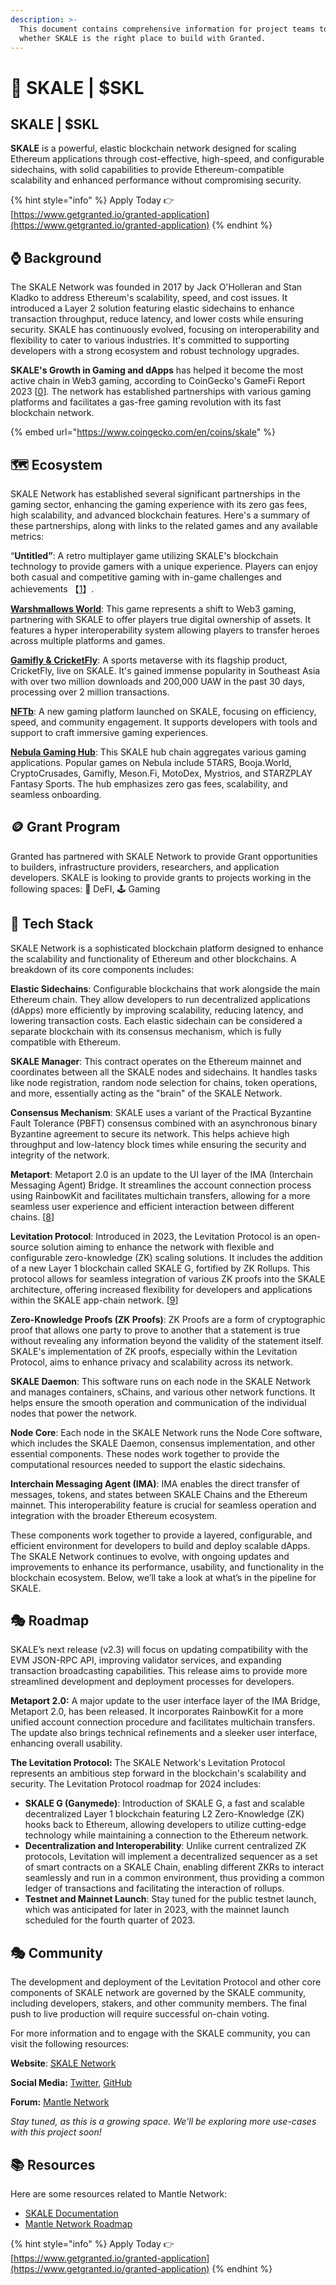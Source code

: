```yaml
---
description: >-
  This document contains comprehensive information for project teams to know
  whether SKALE is the right place to build with Granted.
---
```


# 🐬 SKALE | $SKL

## SKALE | $SKL&#x20;

**SKALE** is a powerful, elastic blockchain network designed for scaling Ethereum applications through cost-effective, high-speed, and configurable sidechains, with solid capabilities to provide Ethereum-compatible scalability and enhanced performance without compromising security.

{% hint style="info" %}
Apply Today 👉 [https://www.getgranted.io/granted-application](https://www.getgranted.io/granted-application)
{% endhint %}

## ⌚️ Background

The SKALE Network was founded in 2017 by Jack O'Holleran and Stan Kladko to address Ethereum's scalability, speed, and cost issues. It introduced a Layer 2 solution featuring elastic sidechains to enhance transaction throughput, reduce latency, and lower costs while ensuring security. SKALE has continuously evolved, focusing on interoperability and flexibility to cater to various industries. It's committed to supporting developers with a strong ecosystem and robust technology upgrades.

**SKALE's Growth in Gaming and dApps** has helped it become the most active chain in Web3 gaming, according to CoinGecko's GameFi Report 2023 \[[0](https://www.coingecko.com/research/publications/gamefi-report-2023)]. The network has established partnerships with various gaming platforms and facilitates a gas-free gaming revolution with its fast blockchain network.

{% embed url="https://www.coingecko.com/en/coins/skale" %}

## 🗺️ Ecosystem

SKALE Network has established several significant partnerships in the gaming sector, enhancing the gaming experience with its zero gas fees, high scalability, and advanced blockchain features. Here's a summary of these partnerships, along with links to the related games and any available metrics:

“**Untitled”**: A retro multiplayer game utilizing SKALE's blockchain technology to provide gamers with a unique experience. Players can enjoy both casual and competitive gaming with in-game challenges and achievements 【[1](https://skale.space/blog/skales-march-2023-recap-building-a-stronger-skaleverse-with-fresh-partnerships-and-exciting-events)】.

[**Warshmallows World**](https://skale.space/blog/skales-march-2023-recap-building-a-stronger-skaleverse-with-fresh-partnerships-and-exciting-events): This game represents a shift to Web3 gaming, partnering with SKALE to offer players true digital ownership of assets. It features a hyper interoperability system allowing players to transfer heroes across multiple platforms and games.

[**Gamifly & CricketFly**](https://skale.space/blog/skale-q3-ecosystem-recap-the-biggest-period-of-growth-in-skales-history): A sports metaverse with its flagship product, CricketFly, live on SKALE. It's gained immense popularity in Southeast Asia with over two million downloads and 200,000 UAW in the past 30 days, processing over 2 million transactions.

[**NFTb**](https://skale.space/blog/leveling-up-the-web3-gaming-nftb-launches-new-gaming-platform-on-skale): A new gaming platform launched on SKALE, focusing on efficiency, speed, and community engagement. It supports developers with tools and support to craft immersive gaming experiences.

[**Nebula Gaming Hub**](https://skale.space/blog/navigating-the-skaleverse-exploring-the-nebula-gaming-hub): This SKALE hub chain aggregates various gaming applications. Popular games on Nebula include 5TARS, Booja.World, CryptoCrusades, Gamifly, Meson.Fi, MotoDex, Mystrios, and STARZPLAY Fantasy Sports. The hub emphasizes zero gas fees, scalability, and seamless onboarding.

## 🪙 Grant Program

Granted has partnered with SKALE Network to provide Grant opportunities to builders, infrastructure providers, researchers, and application developers. SKALE is looking to provide grants to projects working in the following spaces: 💸 DeFI, 🕹️ Gaming

## 🧱 Tech Stack

SKALE Network is a sophisticated blockchain platform designed to enhance the scalability and functionality of Ethereum and other blockchains. A breakdown of its core components includes:

**Elastic Sidechains**: Configurable blockchains that work alongside the main Ethereum chain. They allow developers to run decentralized applications (dApps) more efficiently by improving scalability, reducing latency, and lowering transaction costs. Each elastic sidechain can be considered a separate blockchain with its consensus mechanism, which is fully compatible with Ethereum.

**SKALE Manager**: This contract operates on the Ethereum mainnet and coordinates between all the SKALE nodes and sidechains. It handles tasks like node registration, random node selection for chains, token operations, and more, essentially acting as the "brain" of the SKALE Network.

**Consensus Mechanism**: SKALE uses a variant of the Practical Byzantine Fault Tolerance (PBFT) consensus combined with an asynchronous binary Byzantine agreement to secure its network. This helps achieve high throughput and low-latency block times while ensuring the security and integrity of the network.

**Metaport**: Metaport 2.0 is an update to the UI layer of the IMA (Interchain Messaging Agent) Bridge. It streamlines the account connection process using RainbowKit and facilitates multichain transfers, allowing for a more seamless user experience and efficient interaction between different chains. \[[8](https://skale.space/blog/skale-q3-2023-engineering-update)]

**Levitation Protocol**: Introduced in 2023, the Levitation Protocol is an open-source solution aiming to enhance the network with flexible and configurable zero-knowledge (ZK) scaling solutions. It includes the addition of a new Layer 1 blockchain called SKALE G, fortified by ZK Rollups. This protocol allows for seamless integration of various ZK proofs into the SKALE architecture, offering increased flexibility for developers and applications within the SKALE app-chain network. \[[9](https://blog.stakin.com/skales-impact-on-the-future-of-blockchain-and-web3/)]

**Zero-Knowledge Proofs (ZK Proofs)**: ZK Proofs are a form of cryptographic proof that allows one party to prove to another that a statement is true without revealing any information beyond the validity of the statement itself. SKALE's implementation of ZK proofs, especially within the Levitation Protocol, aims to enhance privacy and scalability across its network.

**SKALE Daemon**: This software runs on each node in the SKALE Network and manages containers, sChains, and various other network functions. It helps ensure the smooth operation and communication of the individual nodes that power the network.

**Node Core**: Each node in the SKALE Network runs the Node Core software, which includes the SKALE Daemon, consensus implementation, and other essential components. These nodes work together to provide the computational resources needed to support the elastic sidechains.

**Interchain Messaging Agent (IMA)**: IMA enables the direct transfer of messages, tokens, and states between SKALE Chains and the Ethereum mainnet. This interoperability feature is crucial for seamless operation and integration with the broader Ethereum ecosystem.

These components work together to provide a layered, configurable, and efficient environment for developers to build and deploy scalable dApps. The SKALE Network continues to evolve, with ongoing updates and improvements to enhance its performance, usability, and functionality in the blockchain ecosystem. Below, we’ll take a look at what’s in the pipeline for SKALE.

## 🎭 Roadmap

SKALE’s next release (v2.3) will focus on updating compatibility with the EVM JSON-RPC API, improving validator services, and expanding transaction broadcasting capabilities. This release aims to provide more streamlined development and deployment processes for developers.

**Metaport 2.0:** A major update to the user interface layer of the IMA Bridge, Metaport 2.0, has been released. It incorporates RainbowKit for a more unified account connection procedure and facilitates multichain transfers. The update also brings technical refinements and a sleeker user interface, enhancing overall usability.

**The Levitation Protocol:** The SKALE Network's Levitation Protocol represents an ambitious step forward in the blockchain's scalability and security. The Levitation Protocol roadmap for 2024 includes:

* **SKALE G (Ganymede)**: Introduction of SKALE G, a fast and scalable decentralized Layer 1 blockchain featuring L2 Zero-Knowledge (ZK) hooks back to Ethereum, allowing developers to utilize cutting-edge technology while maintaining a connection to the Ethereum network.
* **Decentralization and Interoperability**: Unlike current centralized ZK protocols, Levitation will implement a decentralized sequencer as a set of smart contracts on a SKALE Chain, enabling different ZKRs to interact seamlessly and run in a common environment, thus providing a common ledger of transactions and facilitating the interaction of rollups.
* **Testnet and Mainnet Launch**: Stay tuned for the public testnet launch, which was anticipated for later in 2023, with the mainnet launch scheduled for the fourth quarter of 2023.

## 🎭 **Community**

The development and deployment of the Levitation Protocol and other core components of SKALE network are governed by the SKALE community, including developers, stakers, and other community members. The final push to live production will require successful on-chain voting.

For more information and to engage with the SKALE community, you can visit the following resources:

**Website**: [SKALE Network](https://skale.network/)

**Social Media:** [Twitter](https://twitter.com/SkaleNetwork), [GitHub](https://github.com/skalenetwork)

**Forum:** [Mantle Network](https://forum.mantlelsp.io)

_Stay tuned, as this is a growing space. We'll be exploring more use-cases with this project soon!_

## 📚 Resources

Here are some resources related to Mantle Network:

* [SKALE Documentation](https://docs.skale.network/)
* [Mantle Network Roadmap](https://docs.mantlelsp.io)

{% hint style="info" %}
Apply Today 👉 [https://www.getgranted.io/granted-application](https://www.getgranted.io/granted-application)
{% endhint %}

